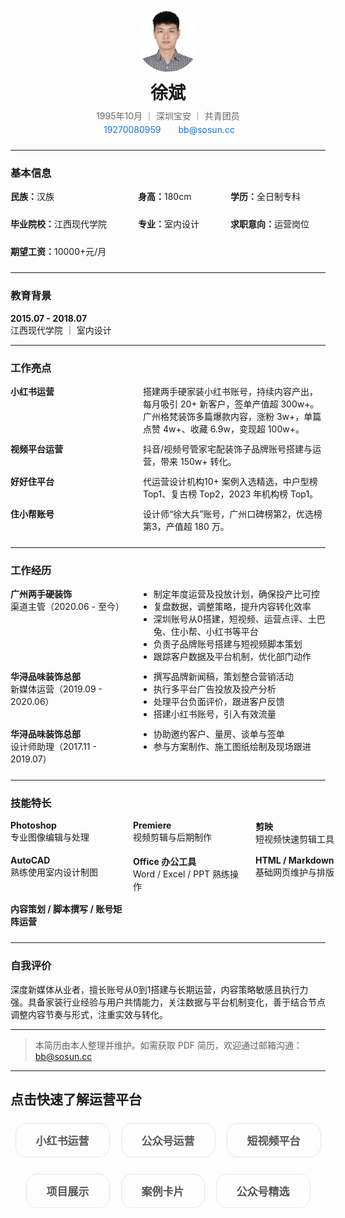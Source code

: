 <link rel="stylesheet" href="https://cdn.jsdelivr.net/npm/@tabler/icons-webfont@2.47.0/tabler-icons.min.css">

<div align="center" style="margin-bottom: 24px;">
  <img src="/img/xb.png" alt="头像" width="100" style="border-radius: 50%; display: block; margin: 0 auto 12px;" />
  <h1 style="margin: 0 0 8px;">徐斌</h1>
  <p style="margin: 0 0 4px; color: #666;">1995年10月 ｜ 深圳宝安 ｜ 共青团员</p>
  <p style="margin: 0; font-size: 14px; color: #444; display: flex; align-items: center; justify-content: center; gap: 8px;">
    <span style="display: flex; align-items: center; margin-right: 16px;">
      <i class="ti ti-phone" style="font-size: 16px; color: #1a73e8; margin-right: 4px;"></i>
      <a href="tel:19270080959" style="color: #1a73e8; text-decoration: none;">19270080959</a>
    </span>
    <span style="display: flex; align-items: center;">
      <i class="ti ti-mail" style="font-size: 16px; color: #1a73e8; margin-right: 4px;"></i>
      <a href="mailto:bb@sosun.cc" style="color: #1a73e8; text-decoration: none;">bb@sosun.cc</a>
    </span>
  </p>
</div>

---

### 基本信息

<div style="display: grid; grid-template-columns: repeat(3, auto); gap: 24px; align-items: center; margin-bottom: 24px;">
  <div><strong>民族：</strong>汉族</div>
  <div><strong>身高：</strong>180cm</div>
  <div><strong>学历：</strong>全日制专科</div>
  <div><strong>毕业院校：</strong>江西现代学院</div>
  <div><strong>专业：</strong>室内设计</div>
  <div><strong>求职意向：</strong>运营岗位</div>
  <div><strong>期望工资：</strong>10000+元/月</div>
</div>

---

### 教育背景

**2015.07 - 2018.07**  
江西现代学院 ｜ 室内设计

---

### 工作亮点

<div style="display: grid; grid-template-columns: 200px 1fr; gap: 12px; margin-bottom: 24px;">
  <div><strong>小红书运营</strong></div>
  <div>
    <p style="margin: 0;">搭建两手硬家装小红书账号，持续内容产出，每月吸引 20+ 新客户，签单产值超 300w+。</p>
    <p style="margin: 0;">广州格梵装饰多篇爆款内容，涨粉 3w+，单篇点赞 4w+、收藏 6.9w，变现超 100w+。</p>
  </div>

  <div><strong>视频平台运营</strong></div>
  <div>
    <p style="margin: 0;">抖音/视频号管家宅配装饰子品牌账号搭建与运营，带来 150w+ 转化。</p>
  </div>

  <div><strong>好好住平台</strong></div>
  <div>
    <p style="margin: 0;">代运营设计机构10+ 案例入选精选，中户型榜 Top1、复古榜 Top2，2023 年机构榜 Top1。</p>
  </div>

  <div><strong>住小帮账号</strong></div>
  <div>
    <p style="margin: 0;">设计师“徐大兵”账号，广州口碑榜第2，优选榜第3，产值超 180 万。</p>
  </div>
</div>

---

### 工作经历

<div style="display: grid; grid-template-columns: 200px 1fr; gap: 12px; margin-bottom: 24px;">
  <div><strong>广州两手硬装饰</strong><br>渠道主管（2020.06 - 至今）</div>
  <div>
    <ul style="margin: 0; padding-left: 1.2em;">
      <li>制定年度运营及投放计划，确保投产比可控</li>
      <li>复盘数据，调整策略，提升内容转化效率</li>
      <li>深圳账号从0搭建，短视频、运营点评、土巴兔、住小帮、小红书等平台</li>
      <li>负责子品牌账号搭建与短视频脚本策划</li>
      <li>跟踪客户数据及平台机制，优化部门动作</li>
    </ul>
  </div>

  <div><strong>华浔品味装饰总部</strong><br>新媒体运营（2019.09 - 2020.06）</div>
  <div>
    <ul style="margin: 0; padding-left: 1.2em;">
      <li>撰写品牌新闻稿，策划整合营销活动</li>
      <li>执行多平台广告投放及投产分析</li>
      <li>处理平台负面评价，跟进客户反馈</li>
      <li>搭建小红书账号，引入有效流量</li>
    </ul>
  </div>

  <div><strong>华浔品味装饰总部</strong><br>设计师助理（2017.11 - 2019.07）</div>
  <div>
    <ul style="margin: 0; padding-left: 1.2em;">
      <li>协助邀约客户、量房、谈单与签单</li>
      <li>参与方案制作、施工图纸绘制及现场跟进</li>
    </ul>
  </div>
</div>

---

### 技能特长

<div style="display: grid; grid-template-columns: repeat(3, minmax(180px, 1fr)); gap: 16px; margin-bottom: 24px;">
  <div><strong>Photoshop</strong><br>专业图像编辑与处理</div>
  <div><strong>Premiere</strong><br>视频剪辑与后期制作</div>
  <div><strong>剪映</strong><br>短视频快速剪辑工具</div>
  <div><strong>AutoCAD</strong><br>熟练使用室内设计制图</div>
  <div><strong>Office 办公工具</strong><br>Word / Excel / PPT 熟练操作</div>
  <div><strong>HTML / Markdown</strong><br>基础网页维护与排版</div>
  <div><strong>内容策划 / 脚本撰写 / 账号矩阵运营</strong></div>
</div>

---

### 自我评价

深度新媒体从业者，擅长账号从0到1搭建与长期运营，内容策略敏感且执行力强。具备家装行业经验与用户共情能力，关注数据与平台机制变化，善于结合节点调整内容节奏与形式，注重实效与转化。

---

> 本简历由本人整理并维护。如需获取 PDF 简历，欢迎通过邮箱沟通：<a href="mailto:bb@sosun.cc">bb@sosun.cc</a>

---

## 点击快速了解运营平台

<style scoped>
.nav-outline {
  display: flex;
  flex-wrap: wrap;
  gap: 18px;
  margin-top: 24px;
  justify-content: center;
}
.nav-outline-link {
  padding: 14px 32px;
  border-radius: 18px;
  color: #555;
  text-decoration: none;
  font-weight: 600;
  font-size: 17px;
  border: 1px solid #e5e7eb;
  background: none;
  transition: color 0.18s, border 0.18s, box-shadow 0.18s, background 0.18s, transform 0.12s;
  display: inline-block;
  margin-bottom: 8px;
  box-shadow: none;
}
.nav-outline-link:hover, .nav-outline-link:focus {
  color: #1560b2;
  border-color: #bfc4cc;
  background: #f7fafd;
  box-shadow: 0 2px 12px 0 rgba(30,41,59,0.08);
  transform: translateY(-2px) scale(1.03);
}
</style>

<div class="nav-outline">
  <a href="/brooke/01" class="nav-outline-link">小红书运营</a>
  <a href="/brooke/02" class="nav-outline-link">公众号运营</a>
  <a href="/brooke/03" class="nav-outline-link">短视频平台</a>
  <a href="/brooke/04" class="nav-outline-link">项目展示</a>
  <a href="/brooke/05" class="nav-outline-link">案例卡片</a>
  <a href="/brooke/06" class="nav-outline-link">公众号精选</a>
</div>
